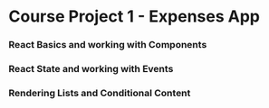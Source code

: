 # Course Project 1 - Expenses App

### React Basics and working with Components

### React State and working with Events

### Rendering Lists and Conditional Content
